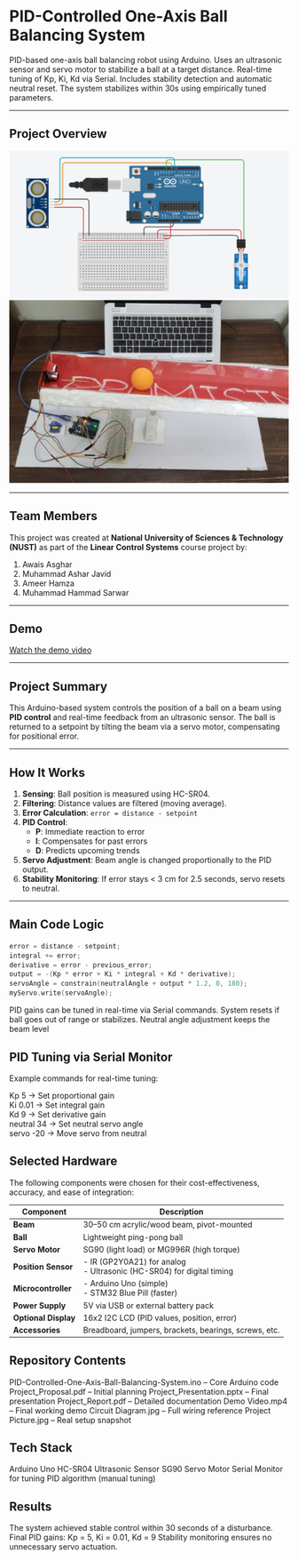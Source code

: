 # PID-Controlled One-Axis Ball Balancing System

PID-based one-axis ball balancing robot using Arduino. Uses an ultrasonic sensor and servo motor to stabilize a ball at a target distance. Real-time tuning of Kp, Ki, Kd via Serial. Includes stability detection and automatic neutral reset. The system stabilizes within 30s using empirically tuned parameters.

---

## Project Overview

![Circuit Diagram](Circuit%20Diagram.jpg)
![Project Demo](Project%20Picture.jpg)

---

## Team Members

This project was created at **National University of Sciences & Technology (NUST)** as part of the **Linear Control Systems** course project by:


1. Awais Asghar  
2. Muhammad Ashar Javid  
3. Ameer Hamza  
4. Muhammad Hammad Sarwar  

---

## Demo

[Watch the demo video](Demo%20Video.mp4)

---

## Project Summary

This Arduino-based system controls the position of a ball on a beam using **PID control** and real-time feedback from an ultrasonic sensor. The ball is returned to a setpoint by tilting the beam via a servo motor, compensating for positional error.

---

## How It Works

1. **Sensing**: Ball position is measured using HC-SR04.
2. **Filtering**: Distance values are filtered (moving average).
3. **Error Calculation**: `error = distance - setpoint`
4. **PID Control**:
   - **P**: Immediate reaction to error
   - **I**: Compensates for past errors
   - **D**: Predicts upcoming trends
5. **Servo Adjustment**: Beam angle is changed proportionally to the PID output.
6. **Stability Monitoring**: If error stays < 3 cm for 2.5 seconds, servo resets to neutral.

---

## Main Code Logic

```cpp
error = distance - setpoint;
integral += error;
derivative = error - previous_error;
output = -(Kp * error + Ki * integral + Kd * derivative);
servoAngle = constrain(neutralAngle + output * 1.2, 0, 180);
myServo.write(servoAngle);
```

PID gains can be tuned in real-time via Serial commands.
System resets if ball goes out of range or stabilizes.
Neutral angle adjustment keeps the beam level


## PID Tuning via Serial Monitor
Example commands for real-time tuning:

Kp 5         → Set proportional gain  
Ki 0.01      → Set integral gain  
Kd 9         → Set derivative gain  
neutral 34   → Set neutral servo angle  
servo -20    → Move servo from neutral


## Selected Hardware
The following components were chosen for their cost-effectiveness, accuracy, and ease of integration:

| Component            | Description                                                             |
| -------------------- | ----------------------------------------------------------------------- |
| **Beam**             | 30–50 cm acrylic/wood beam, pivot-mounted                               |
| **Ball**             | Lightweight ping-pong ball                                              |
| **Servo Motor**      | SG90 (light load) or MG996R (high torque)                               |
| **Position Sensor**  | - IR (GP2Y0A21) for analog<br>- Ultrasonic (HC-SR04) for digital timing |
| **Microcontroller**  | - Arduino Uno (simple)<br>- STM32 Blue Pill (faster)                    |
| **Power Supply**     | 5V via USB or external battery pack                                     |
| **Optional Display** | 16x2 I2C LCD (PID values, position, error)                              |
| **Accessories**      | Breadboard, jumpers, brackets, bearings, screws, etc.                   |


## Repository Contents
PID-Controlled-One-Axis-Ball-Balancing-System.ino – Core Arduino code
Project_Proposal.pdf – Initial planning
Project_Presentation.pptx – Final presentation
Project_Report.pdf – Detailed documentation
Demo Video.mp4 – Final working demo
Circuit Diagram.jpg – Full wiring reference
Project Picture.jpg – Real setup snapshot

## Tech Stack
Arduino Uno
HC-SR04 Ultrasonic Sensor
SG90 Servo Motor
Serial Monitor for tuning
PID algorithm (manual tuning)

## Results
The system achieved stable control within 30 seconds of a disturbance.
Final PID gains: Kp = 5, Ki = 0.01, Kd = 9
Stability monitoring ensures no unnecessary servo actuation.



